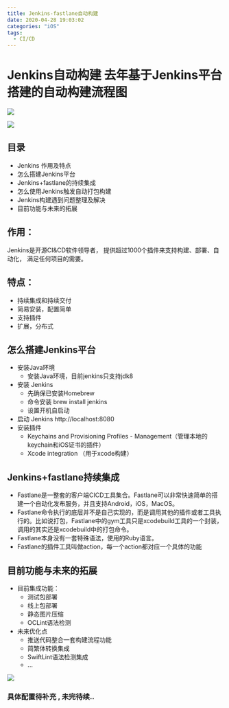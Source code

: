 ```yaml
---
title: Jenkins-fastlane自动构建
date: 2020-04-28 19:03:02
categories: "iOS"
tags:
  - CI/CD
---
```


# Jenkins自动构建 去年基于Jenkins平台搭建的自动构建流程图

![](/images/2020/Jenkins+fastlane自动构建/1.png)

![](/images/2020/Jenkins+fastlane自动构建/2.png)
## 目录

- Jenkins 作用及特点
- 怎么搭建Jenkins平台
- Jenkins+fastlane的持续集成
- 怎么使用Jenkins触发自动打包构建
- Jenkins构建遇到问题整理及解决
- 目前功能与未来的拓展

## 作用：

Jenkins是开源CI&CD软件领导者， 提供超过1000个插件来支持构建、部署、自动化， 满足任何项目的需要。
## 特点：
- 持续集成和持续交付
- 简易安装，配置简单
- 支持插件
- 扩展，分布式
## 怎么搭建Jenkins平台
- 安装Java环境
    - 安装Java环境，目前jenkins只支持jdk8 
- 安装 Jenkins
    - 先确保已安装Homebrew
    - 命令安装 brew install jenkins
    - 设置开机自启动
- 启动 Jenkins http://localhost:8080
- 安装插件
    - Keychains and Provisioning Profiles - Management（管理本地的keychain和iOS证书的插件）
    - Xcode integration （用于xcode构建）


## Jenkins+fastlane持续集成
- Fastlane是一整套的客户端CICD工具集合。Fastlane可以非常快速简单的搭建一个自动化发布服务，并且支持Android，iOS，MacOS。
- Fastlane命令执行的底层并不是自己实现的，而是调用其他的插件或者工具执行的。比如说打包，Fastlane中的gym工具只是xcodebuild工具的一个封装，调用的其实还是xcodebuild中的打包命令。
- Fastlane本身没有一套特殊语法，使用的Ruby语言。
- Fastlane的插件工具叫做action，每一个action都对应一个具体的功能

## 目前功能与未来的拓展
- 目前集成功能：
    - 测试包部署
    - 线上包部署
    - 静态图片压缩
    - OCLint语法检测
- 未来优化点
    - 推送代码整合一套构建流程功能
    - 简繁体转换集成
    - SwiftLint语法检测集成
    - ...

![](/images/2020/Jenkins+fastlane自动构建/3.png)

### 具体配置待补充 , 未完待续..
